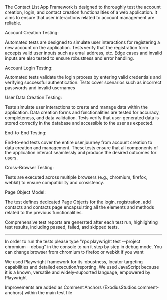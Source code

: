 The Contact List App Framework is designed to thoroughly test the account creation, login, and contact creation functionalities of a web application.
It aims to ensure that user interactions related to account management are reliable.

Account Creation Testing:

Automated tests are designed to simulate user interactions for registering a new account on the application.
Tests verify that the registration form accepts valid user inputs such as email address, etc.
Edge cases and invalid inputs are also tested to ensure robustness and error handling.

Account Login Testing:

Automated tests validate the login process by entering valid credentials and verifying successful authentication.
Tests cover scenarios such as incorrect passwords and invalid usernames

User Data Creation Testing:

Tests simulate user interactions to create and manage data within the application.
Data creation forms and functionalities are tested for accuracy, completeness, and data validation.
Tests verify that user-generated data is stored correctly in the database and accessible to the user as expected.

End-to-End Testing:

End-to-end tests cover the entire user journey from account creation to data creation and management.
These tests ensure that all components of the application interact seamlessly and produce the desired outcomes for users.

Cross-Browser Testing:

Tests are executed across multiple browsers (e.g., chromium, firefox, webkit) to ensure compatibility and consistency.

Page Object Model:

The test defines dedicated Page Objects for the login, registration, add contacts and contacts page encapsulating all the elements and methods related to the previous functionalities.

Comprehensive test reports are generated after each test run, highlighting test results, including passed, failed, and skipped tests.

----------------------------------------------------------------------------------------------------------------------------------------------------------

In order to run the tests please type "npx playwright test --project chromium --debug" in the console to run it step by step in debug mode. You can change browser from chromium to firefox or webkit if you want

We used Playwright framework for its robustness, locator targeting capabilities and detailed execution/reporting. We used JavaScript because it is a known, versatile and widely-supported language, empowered by Playwright

Improvements are added as Comment Anchors (ExodiusStudios.comment-anchors) within the main test file

